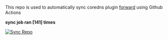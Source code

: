 This repo is used to automatically sync coredns plugin [forward](https://github.com/QZLin/forward) using Github Actions

**sync job ran [141] times**

[![Sync Repo](https://github.com/QZLin/coredns-extract/actions/workflows/sync.yaml/badge.svg)](https://github.com/QZLin/coredns-extract/actions/workflows/sync.yaml)

